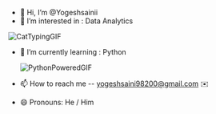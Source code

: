 - 👋 Hi, I’m @Yogeshsainii
- 👀 I’m interested in : Data Analytics

 ![CatTypingGIF](https://github.com/Yogeshsainii/Yogeshsainii/assets/168620883/f6a6afbd-2598-448a-8e83-d3e04bb8d5bd)

- 🌱 I’m currently learning : Python

  
  ![PythonPoweredGIF](https://github.com/Yogeshsainii/Yogeshsainii/assets/168620883/29a557b5-d6d3-4f2b-928e-02c8041ff8ad)

- 📫 How to reach me -- yogeshsaini98200@gmail.com ✉️
- 😄 Pronouns: He / Him

<!---
Yogeshsainii/Yogeshsainii is a ✨ special ✨ repository because its `README.md` (this file) appears on your GitHub profile.
You can click the Preview link to take a look at your changes.
--->
    
